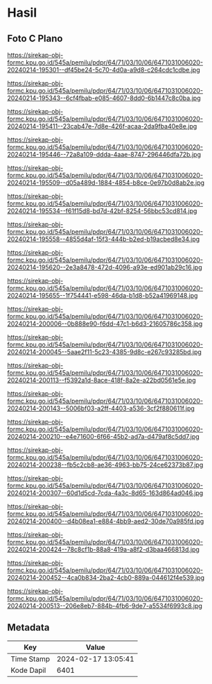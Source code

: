# Hasil

## Foto C Plano

https://sirekap-obj-formc.kpu.go.id/545a/pemilu/pdpr/64/71/03/10/06/6471031006020-20240214-195301--df45be24-5c70-4d0a-a9d8-c264cdc1cdbe.jpg

https://sirekap-obj-formc.kpu.go.id/545a/pemilu/pdpr/64/71/03/10/06/6471031006020-20240214-195343--6cf4fbab-e085-4607-8dd0-6b1447c8c0ba.jpg

https://sirekap-obj-formc.kpu.go.id/545a/pemilu/pdpr/64/71/03/10/06/6471031006020-20240214-195411--23cab47e-7d8e-426f-acaa-2da9fba40e8e.jpg

https://sirekap-obj-formc.kpu.go.id/545a/pemilu/pdpr/64/71/03/10/06/6471031006020-20240214-195446--72a8a109-ddda-4aae-8747-296446dfa72b.jpg

https://sirekap-obj-formc.kpu.go.id/545a/pemilu/pdpr/64/71/03/10/06/6471031006020-20240214-195509--d05a489d-1884-4854-b8ce-0e97b0d8ab2e.jpg

https://sirekap-obj-formc.kpu.go.id/545a/pemilu/pdpr/64/71/03/10/06/6471031006020-20240214-195534--f61f15d8-bd7d-42bf-8254-56bbc53cd814.jpg

https://sirekap-obj-formc.kpu.go.id/545a/pemilu/pdpr/64/71/03/10/06/6471031006020-20240214-195558--4855d4af-15f3-444b-b2ed-b19acbed8e34.jpg

https://sirekap-obj-formc.kpu.go.id/545a/pemilu/pdpr/64/71/03/10/06/6471031006020-20240214-195620--2e3a8478-472d-4096-a93e-ed901ab29c16.jpg

https://sirekap-obj-formc.kpu.go.id/545a/pemilu/pdpr/64/71/03/10/06/6471031006020-20240214-195655--1f754441-e598-46da-b1d8-b52a41969148.jpg

https://sirekap-obj-formc.kpu.go.id/545a/pemilu/pdpr/64/71/03/10/06/6471031006020-20240214-200006--0b888e90-f6dd-47c1-b6d3-21605786c358.jpg

https://sirekap-obj-formc.kpu.go.id/545a/pemilu/pdpr/64/71/03/10/06/6471031006020-20240214-200045--5aae2f11-5c23-4385-9d8c-e267c93285bd.jpg

https://sirekap-obj-formc.kpu.go.id/545a/pemilu/pdpr/64/71/03/10/06/6471031006020-20240214-200113--f5392a1d-8ace-418f-8a2e-a22bd0561e5e.jpg

https://sirekap-obj-formc.kpu.go.id/545a/pemilu/pdpr/64/71/03/10/06/6471031006020-20240214-200143--5006bf03-a2ff-4403-a536-3cf2f880611f.jpg

https://sirekap-obj-formc.kpu.go.id/545a/pemilu/pdpr/64/71/03/10/06/6471031006020-20240214-200210--e4e71600-6f66-45b2-ad7a-d479af8c5dd7.jpg

https://sirekap-obj-formc.kpu.go.id/545a/pemilu/pdpr/64/71/03/10/06/6471031006020-20240214-200238--fb5c2cb8-ae36-4963-bb75-24ce62373b87.jpg

https://sirekap-obj-formc.kpu.go.id/545a/pemilu/pdpr/64/71/03/10/06/6471031006020-20240214-200307--60d1d5cd-7cda-4a3c-8d65-163d864ad046.jpg

https://sirekap-obj-formc.kpu.go.id/545a/pemilu/pdpr/64/71/03/10/06/6471031006020-20240214-200400--d4b08ea1-e884-4bb9-aed2-30de70a985fd.jpg

https://sirekap-obj-formc.kpu.go.id/545a/pemilu/pdpr/64/71/03/10/06/6471031006020-20240214-200424--78c8cf1b-88a8-419a-a8f2-d3baa466813d.jpg

https://sirekap-obj-formc.kpu.go.id/545a/pemilu/pdpr/64/71/03/10/06/6471031006020-20240214-200452--4ca0b834-2ba2-4cb0-889a-044612f4e539.jpg

https://sirekap-obj-formc.kpu.go.id/545a/pemilu/pdpr/64/71/03/10/06/6471031006020-20240214-200513--206e8eb7-884b-4fb6-9de7-a5534f6993c8.jpg


## Metadata

| Key        | Value               |
| ---------- | ------------------- |
| Time Stamp | 2024-02-17 13:05:41 |
| Kode Dapil | 6401                |



